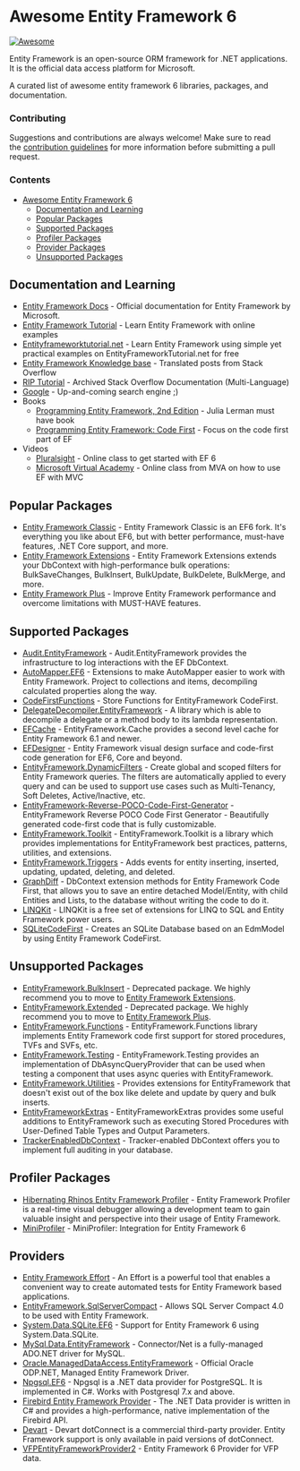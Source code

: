 # Awesome Entity Framework 6

[![Awesome](https://awesome.re/badge-flat.svg)](https://awesome.re)

Entity Framework is an open-source ORM framework for .NET applications. It is the official data access platform for Microsoft.

A curated list of awesome entity framework 6 libraries, packages, and documentation.

### Contributing

Suggestions and contributions are always welcome! Make sure to read the <a href="https://github.com/zzzprojects/awesome-entity-framework-6/blob/master/CONTRIBUTING.md">contribution guidelines</a> for more information before submitting a pull request.

### Contents

- [Awesome Entity Framework 6](#awesome-entity-framework-6)
   - [Documentation and Learning](#documentation-and-learning)
   - [Popular Packages](#popular-packages)
   - [Supported Packages](#supported-packages)
   - [Profiler Packages](#profier-packages)
   - [Provider Packages](#provider-packages)
   - [Unsupported Packages](#supported-packages)

## Documentation and Learning

- [Entity Framework Docs](https://github.com/aspnet/EntityFramework.Docs) - Official documentation for Entity Framework by Microsoft.
- [Entity Framework Tutorial](http://entityframework.net/) - Learn Entity Framework with online examples
- [Entityframeworktutorial.net](http://www.entityframeworktutorial.net/) - Learn Entity Framework using simple yet practical examples on EntityFrameworkTutorial.net for free
- [Entity Framework Knowledge base](https://entityframework.net/knowledge-base) - Translated posts from Stack Overflow
- [RIP Tutorial](https://riptutorial.com/entity-framework) - Archived Stack Overflow Documentation (Multi-Language)
- [Google](http://www.letmegooglethat.com/?q=Entity+Framework) - Up-and-coming search engine ;)
- Books
   - [Programming Entity Framework, 2nd Edition](http://shop.oreilly.com/product/9780596807252.do) - Julia Lerman must have book
   - [Programming Entity Framework: Code First](http://shop.oreilly.com/product/0636920022220.do) - Focus on the code first part of EF
- Videos
   - [Pluralsight](https://www.pluralsight.com/courses/entity-framework-6-getting-started) - Online class to get started with EF 6
   - [Microsoft Virtual Academy](https://mva.microsoft.com/en-us/training-courses/implementing-entity-framework-with-mvc-8931?l=e2H2lDC3_8304984382) - Online class from MVA on how to use EF with MVC

## Popular Packages
- [Entity Framework Classic](https://entityframework-classic.net/) - Entity Framework Classic is an EF6 fork. It's everything you like about EF6, but with better performance, must-have features, .NET Core support, and more.
- [Entity Framework Extensions](https://entityframework-extensions.net/) - Entity Framework Extensions extends your DbContext with high-performance bulk operations: BulkSaveChanges, BulkInsert, BulkUpdate, BulkDelete, BulkMerge, and more.
- [Entity Framework Plus](https://entityframework-plus.net/) - Improve Entity Framework performance and overcome limitations with MUST-HAVE features.
  
## Supported Packages
- [Audit.EntityFramework](https://github.com/thepirat000/Audit.NET/tree/master/src/Audit.EntityFramework) - Audit.EntityFramework provides the infrastructure to log interactions with the EF DbContext.
- [AutoMapper.EF6](https://www.nuget.org/packages/AutoMapper.EF6/) - Extensions to make AutoMapper easier to work with Entity Framework. Project to collections and items, decompiling calculated properties along the way.
- [CodeFirstFunctions](https://github.com/moozzyk/CodeFirstFunctions) - Store Functions for EntityFramework CodeFirst.
- [DelegateDecompiler.EntityFramework](https://github.com/hazzik/DelegateDecompiler) - A library which is able to decompile a delegate or a method body to its lambda representation.
- [EFCache](https://github.com/moozzyk/EFCache) - EntityFramework.Cache provides a second level cache for Entity Framework 6.1 and newer.
- [EFDesigner](https://github.com/msawczyn/EFDesigner) - Entity Framework visual design surface and code-first code generation for EF6, Core and beyond.
- [EntityFramework.DynamicFilters](https://entityframework-dynamicfilters.net/) - Create global and scoped filters for Entity Framework queries. The filters are automatically applied to every query and can be used to support use cases such as Multi-Tenancy, Soft Deletes, Active/Inactive, etc.
 - [EntityFramework-Reverse-POCO-Code-First-Generator](https://github.com/sjh37/EntityFramework-Reverse-POCO-Code-First-Generator) - EntityFramework Reverse POCO Code First Generator - Beautifully generated code-first code that is fully customizable. 
- [EntityFramework.Toolkit](https://github.com/thomasgalliker/EntityFramework.Toolkit) - EntityFramework.Toolkit is a library which provides implementations for EntityFramework best practices, patterns, utilities, and extensions.
- [EntityFramework.Triggers](https://github.com/NickStrupat/EntityFramework.Triggers) - Adds events for entity inserting, inserted, updating, updated, deleting, and deleted.
- [GraphDiff](https://github.com/zzzprojects/GraphDiff) - DbContext extension methods for Entity Framework Code First, that allows you to save an entire detached Model/Entity, with child Entities and Lists, to the database without writing the code to do it.
- [LINQKit](https://github.com/scottksmith95/LINQKit) - LINQKit is a free set of extensions for LINQ to SQL and Entity Framework power users.
- [SQLiteCodeFirst](https://github.com/msallin/SQLiteCodeFirst) - Creates an SQLite Database based on an EdmModel by using Entity Framework CodeFirst.

## Unsupported Packages
- [EntityFramework.BulkInsert](https://www.nuget.org/packages/EntityFramework.BulkInsert-ef6/) - Deprecated package. We highly recommend you to move to [Entity Framework Extensions](https://entityframework-extensions.net/).
- [EntityFramework.Extended](https://github.com/zzzprojects/EntityFramework.Extended) - Deprecated package. We highly recommend you to move to [Entity Framework Plus](https://entityframework-plus.net/).
- [EntityFramework.Functions](https://github.com/Dixin/EntityFramework.Functions) - EntityFramework.Functions library implements Entity Framework code first support for stored procedures, TVFs and SVFs, etc.
- [EntityFramework.Testing](https://github.com/scott-xu/EntityFramework.Testing) - EntityFramework.Testing provides an implementation of DbAsyncQueryProvider that can be used when testing a component that uses async queries with EntityFramework.
- [EntityFramework.Utilities](https://github.com/MikaelEliasson/EntityFramework.Utilities) - Provides extensions for EntityFramework that doesn't exist out of the box like delete and update by query and bulk inserts.
- [EntityFrameworkExtras](https://github.com/Fodsuk/EntityFrameworkExtras) - EntityFrameworkExtras provides some useful additions to EntityFramework such as executing Stored Procedures with User-Defined Table Types and Output Parameters.
- [TrackerEnabledDbContext](https://github.com/bilal-fazlani/tracker-enabled-dbcontext) - Tracker-enabled DbContext offers you to implement full auditing in your database.

## Profiler Packages
- [Hibernating Rhinos Entity Framework Profiler](https://www.hibernatingrhinos.com/products/EFProf) - Entity Framework Profiler is a real-time visual debugger allowing a development team to gain valuable insight and perspective into their usage of Entity Framework.
- [MiniProfiler](https://miniprofiler.com/dotnet/HowTo/ProfileEF6) - MiniProfiler: Integration for Entity Framework 6

## Providers
- [Entity Framework Effort](https://entityframework-effort.net/) - An Effort is a powerful tool that enables a convenient way to create automated tests for Entity Framework based applications.
- [EntityFramework.SqlServerCompact](https://www.nuget.org/packages/EntityFramework.SqlServerCompact) - Allows SQL Server Compact 4.0 to be used with Entity Framework.
- [System.Data.SQLite.EF6](https://www.nuget.org/packages/System.Data.SQLite.EF6) - Support for Entity Framework 6 using System.Data.SQLite.
- [MySql.Data.EntityFramework](https://www.nuget.org/packages/MySql.Data.EntityFramework/) - Connector/Net is a fully-managed ADO.NET driver for MySQL.
- [Oracle.ManagedDataAccess.EntityFramework](https://www.nuget.org/packages/Oracle.ManagedDataAccess.EntityFramework/) - Official Oracle ODP.NET, Managed Entity Framework Driver.
- [Npgsql.EF6](https://www.nuget.org/packages/Npgsql.EF6/) - Npgsql is a .NET data provider for PostgreSQL. It is implemented in C#. Works with Postgresql 7.x and above.
- [Firebird Entity Framework Provider](https://www.nuget.org/packages/EntityFramework.Firebird/) - The .NET Data provider is written in C# and provides a high-performance, native implementation of the Firebird API.
- [Devart](https://www.nuget.org/packages/Devart.Data/) - Devart dotConnect is a commercial third-party provider. Entity Framework support is only available in paid versions of dotConnect.
- [VFPEntityFrameworkProvider2](https://www.nuget.org/packages/VFPEntityFrameworkProvider2/) - Entity Framework 6 Provider for VFP data.

